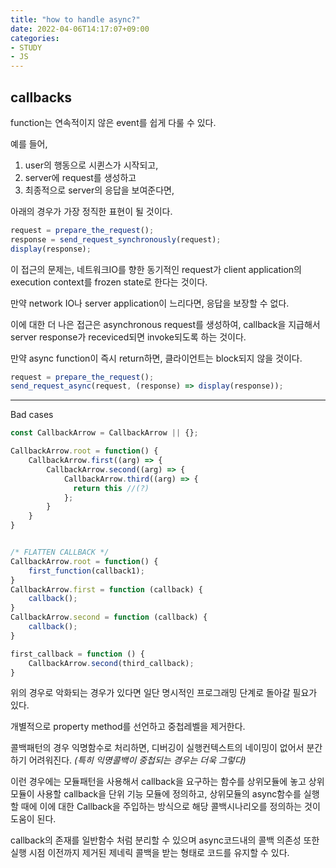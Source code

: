 ```yaml
---
title: "how to handle async?"
date: 2022-04-06T14:17:07+09:00
categories:
- STUDY
- JS
---
```


callbacks
---------

function는 연속적이지 않은 event를 쉽게 다룰 수 있다.

예를 들어,

   1. user의 행동으로 시퀸스가 시작되고,
   2. server에 request를 생성하고
   3. 최종적으로 server의 응답을 보여준다면,

아래의 경우가 가장 정직한 표현이 될 것이다.

```js
request = prepare_the_request();
response = send_request_synchronously(request);
display(response);
```

이 접근의 문제는, 네트워크IO를 향한 동기적인 request가 client application의 execution context를 frozen state로 한다는 것이다.

만약 network IO나 server application이 느리다면, 응답을 보장할 수 없다.


이에 대한 더 나은 접근은 asynchronous request를 생성하여, callback을 지급해서 server response가 receviced되면 invoke되도록 하는 것이다.

만약 async function이 즉시 return하면, 클라이언트는 block되지 않을 것이다.

```js
request = prepare_the_request();
send_request_async(request, (response) => display(response));
```
___

Bad cases

```js
const CallbackArrow = CallbackArrow || {};

CallbackArrow.root = function() {
    CallbackArrow.first((arg) => {
        CallbackArrow.second((arg) => {
            CallbackArrow.third((arg) => {
              return this //(?)
            };
        }
    }
}


/* FLATTEN CALLBACK */
CallbackArrow.root = function() {
    first_function(callback1);
} 
CallbackArrow.first = function (callback) {
    callback();
}
CallbackArrow.second = function (callback) {
    callback();
}

first_callback = function () {
    CallbackArrow.second(third_callback);
}

```

위의 경우로 악화되는 경우가 있다면 일단 명시적인 프로그래밍 단계로 돌아갈 필요가 있다.

개별적으로 property method를 선언하고 중첩레벨을 제거한다.

콜백패턴의 경우 익명함수로 처리하면, 디버깅이 실행컨텍스트의 네이밍이 없어서 분간하기 어려워진다.
*(특히 익명콜백이 중첩되는 경우는 더욱 그렇다)*

이런 경우에는 모듈패턴을 사용해서 callback을 요구하는 함수를 상위모듈에 놓고 상위모듈이 사용할 callback을 단위 기능 모듈에 정의하고, 상위모듈의 async함수를 실행할 때에 이에 대한 Callback을 주입하는 방식으로 해당 콜백시나리오를 정의하는 것이 도움이 된다.

callback의 존재를 일반함수 처럼 분리할 수 있으며 async코드내의 콜백 의존성 또한 실행 시점 이전까지 제거된 제네릭 콜백을 받는 형태로 코드를 유지할 수 있다.

